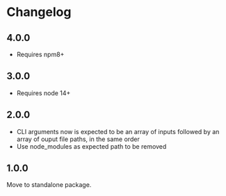 # Changelog

## 4.0.0

* Requires npm8+

## 3.0.0

* Requires node 14+

## 2.0.0

 * CLI arguments now is expected to be an array of inputs followed by an array of ouput file paths, in the same order
 * Use node_modules as expected path to be removed

## 1.0.0

Move to standalone package.
